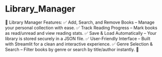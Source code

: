 # Library_Manager
 📌 Library Manager Features:  ✅ Add, Search, and Remove Books – Manage your personal collection with ease. ✅ Track Reading Progress – Mark books as read/unread and view reading stats. ✅ Save & Load Automatically – Your library is stored securely in a JSON file. ✅ User-Friendly Interface – Built with Streamlit for a clean and interactive experience. ✅ Genre Selection & Search – Filter books by genre or search by title/author instantly. 🚀
